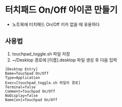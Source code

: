 # 터치패드 On/Off 아이콘 만들기

- 노트북에 터치패드 On/Off 키카 없을 때 유용하다

## 사용법

1. touchpad_toggle.sh 파일 저장
2. ~/Desktop 경로에 [이름].desktop 파일 생성 후 다음 입력

```shell
[Desktop Entry]
Name=Touchpad On/Off
Type=Application
Exec=[touchpad_toggle.sh 파일의 경로]
Terminal=false
Comment=Touchpad On/Off
NoDisplay=false
Name[en]=Touchpad On/Off

```
